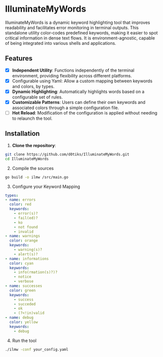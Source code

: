 # IlluminateMyWords

IlluminateMyWords is a dynamic keyword highlighting tool that improves readability and facilitates error monitoring in terminal outputs. This standalone utility color-codes predefined keywords, making it easier to spot critical information in dense text flows. It is environment-agnostic, capable of being integrated into various shells and applications.

## Features

- [x] **Independent Utility**:
  Functions independently of the terminal environment, providing flexibility across different platforms.
- [x] Configurable using Yaml:
  Allow a custom mapping between keywords and colors, by types.
- [x] **Dynamic Highlighting**:
  Automatically highlights words based on a configurable set of rules.
- [x] **Customizable Patterns**:
  Users can define their own keywords and associated colors through a simple configuration file.
- [ ] **Hot Reload**:
  Modification of the configuration is applied without needing to relaunch the tool.

## Installation

1. **Clone the repository**:

  ```bash
  git clone https://github.com/d0tiks/IlluminateMyWords.git
  cd IlluminateMyWords
  ```

2. Compile the sources

  ```bash
  go build -o ilmw /src/main.go
  ```

3. Configure your Keyword Mapping

  ```yaml
  types:
  - name: errors
    color: red
    keywords:
      - error(s)?
      - fail(ed)?
      - ko
      - not found
      - invalid
  - name: warnings
    color: orange
    keywords:
      - warning(s)?
      - alert(s)?
  - name: informations
    color: cyan
    keywords:
      - info(rmation(s)?)?
      - notice
      - verbose
  - name: successes
    color: green
    keywords:
      - success
      - succeded
      - ok
      - (?<!in)valid
  - name: debug
    color: yellow
    keywords:
      - debug
  ```

4. Run the tool

  ```bash
  ./ilmw -conf your_config.yaml
  ```
